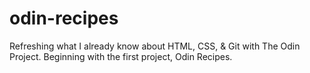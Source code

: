 # odin-recipes
Refreshing what I already know about HTML, CSS, & Git with The Odin Project. Beginning with the first project, Odin Recipes.